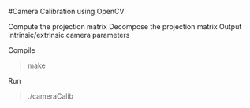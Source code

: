 #Camera Calibration using OpenCV

Compute the projection matrix
Decompose the projection matrix
Output intrinsic/extrinsic camera parameters

Compile 
> make

Run
> ./cameraCalib

